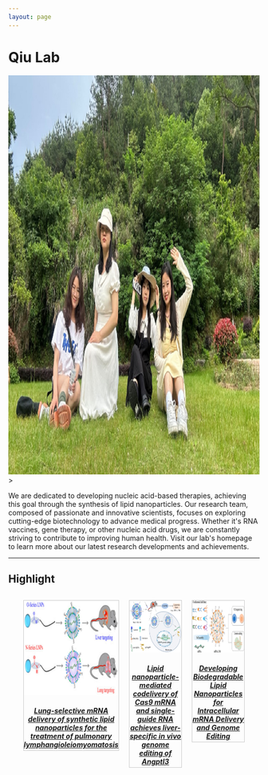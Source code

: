 ```yaml
---
layout: page
---
```


# Qiu Lab 
<div>
<img src="/images/teams/group1.jpg" class="floatpic" width="1500" height="800">
</div>>


We are dedicated to developing nucleic acid-based therapies, achieving this goal through the synthesis of lipid nanoparticles. Our research team, composed of passionate and innovative scientists, focuses on exploring cutting-edge biotechnology to advance medical progress. Whether it's RNA vaccines, gene therapy, or other nucleic acid drugs, we are constantly striving to contribute to improving human health. Visit our lab's homepage to learn more about our latest research developments and achievements.







---

## Highlight
<head>
    <meta charset="UTF-8">
    <meta name="viewport" content="width=device-width, initial-scale=1.0">
    <title>Image Gallery with Titles and Descriptions</title>
    <style>
        .image-container {
            display: flex;
            flex-direction: row;
            justify-content: center;
            align-items: flex-start;
            margin: 20px;
        }
        .image {
            width: 100%;
            max-width: 200px; /* 调整图像的最大宽度 */
            height: auto;
            margin: 10px;
            border: 1px solid #ccc;
        }
        .image-info {
            text-align: center;
        }
        .image-title {
            font-weight: bold;
            margin-bottom: 3px;
        }
        .image-description {
            font-size: 0.9em;
        }
    </style>
</head>
<body>
    <div class="image-container">
        <div class="image">
            <img src="images/article/article1.jpg" alt="article1">
            <div class="image-info">
                <h5 class="image-title"><a href="https://www.pnas.org/doi/10.1073/pnas.2116271119">Lung-selective mRNA delivery of synthetic lipid nanoparticles for the treatment of pulmonary lymphangioleiomyomatosis</a> </h5>
            </div>
        </div>
        <div class="image">
            <img src="images/article/article2.jpg" alt="Image 2 Description">
            <div class="image-info">
                <h5 class="image-title"><a href="https://www.pnas.org/doi/full/10.1073/pnas.2020401118">Lipid nanoparticle-mediated codelivery of Cas9 mRNA and single-guide RNA achieves liver-specific in vivo genome editing of Angptl3</a> </h5>
            </div>
        </div>
        <div class="image">
            <img src="images/article/article3.jpg" alt="Image 3 Description">
            <div class="image-info">
                <h5 class="image-title"><a href="https://pubs.acs.org/doi/10.1021/acs.accounts.1c00500">Developing Biodegradable Lipid Nanoparticles for Intracellular mRNA Delivery and Genome Editing</a> </h5>
            </div>
        </div>
    </div>
</body>



